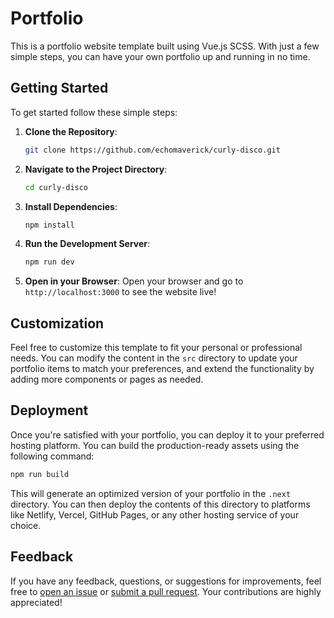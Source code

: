 
# Portfolio

This is a portfolio website template built using Vue.js SCSS. With just a few simple steps, you can have your own portfolio up and running in no time.

## Getting Started

To get started follow these simple steps:

1. **Clone the Repository**: 
   ```bash
   git clone https://github.com/echomaverick/curly-disco.git
   ```

2. **Navigate to the Project Directory**:
   ```bash
   cd curly-disco
   ```

3. **Install Dependencies**:
   ```bash
   npm install
   ```

4. **Run the Development Server**:
   ```bash
   npm run dev
   ```

5. **Open in your Browser**:
   Open your browser and go to `http://localhost:3000` to see the website live!

## Customization

Feel free to customize this template to fit your personal or professional needs. You can modify the content in the `src` directory to update your portfolio items to match your preferences, and extend the functionality by adding more components or pages as needed.

## Deployment

Once you're satisfied with your portfolio, you can deploy it to your preferred hosting platform. You can build the production-ready assets using the following command:

```bash
npm run build
```

This will generate an optimized version of your portfolio in the `.next` directory. You can then deploy the contents of this directory to platforms like Netlify, Vercel, GitHub Pages, or any other hosting service of your choice.

## Feedback

If you have any feedback, questions, or suggestions for improvements, feel free to [open an issue](https://github.com/echomaverick/curly-disco/issues) or [submit a pull request](https://github.com/echomaverick/curly-disco/pulls). Your contributions are highly appreciated!

